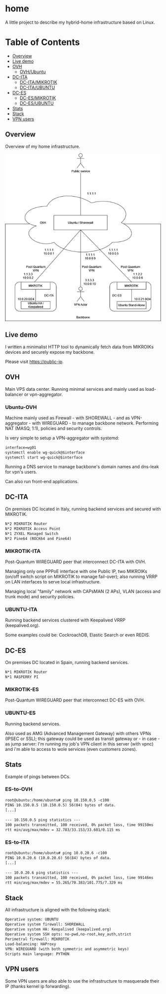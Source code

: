 # home
A little project to describe my hybrid-home infrastructure based on Linux.

# Table of Contents
- [Overview](#overview)
- [Live demo](#live-demo)
- [OVH](#ovh)
  - [OVH/Ubuntu](#ubuntu-ovh)
- [DC-ITA](#dc-ita)
  - [DC-ITA/MIKROTIK](#mikrotik-ita)
  - [DC-ITA/UBUNTU](#ubuntu-ita)
- [DC-ES](#dc-es)
  - [DC-ES/MIKROTIK](#mikrotik-es) 
  - [DC-ES/UBUNTU](#ubuntu-es)
- [Stats](#stats)
- [Stack](#stack)
- [VPN users](#vpn-users)

## Overview
Overview of my home infrastructure.

<p align="center">
  <img src="data/network-v5.png" alt="network"/>
</p>

## Live demo
I written a minimalist HTTP tool to dynamically fetch data from MIKROIKs devices and securely expose my backbone.

Please visit [https://public-ip](https://public-ip).

## OVH
Main VPS data center.
Running minimal services and mainly used as load-balancer or vpn-aggregator.

### Ubuntu-OVH
Machine mainly used as Firewall - with SHOREWALL - and as VPN-aggregator - with WIREGUARD - to manage backbone network. 
Performing NAT (MASQ, 1:1), policies and security controls. 

Is very simple to setup a VPN-aggregator with systemd:
```
interface=wg01
systemctl enable wg-quick@$interface
systemctl start wg-quick@$interface
```

Running a DNS service to manage backbone's domain names and dns-leak for vpn's users.

Can also run front-end applications.

## DC-ITA
On premises DC located in Italy, running backend services and secured with MIKROTIK.

```
N*2 MIKROTIK Router
N*2 MIKROTIK Access Point
N*1 ZYXEL Managed Switch
N*2 Pine64 (ROCK64 and Pine64)
```

### MIKROTIK-ITA
Post-Quantum WIREGUARD peer that interconnect DC-ITA with OVH.

Managing only one PPPoE interface with one Public IP, two MIKROIKs (on/off switch script on MIKROTIK to manage fail-over); also running VRRP on LAN interfaces to serve local infrastructure.

Managing local "family" network with CAPsMAN (2 APs), VLAN (access and trunk mode) and security policies.

### UBUNTU-ITA
Running backend services clustered with Keepalived VRRP (keepalived.org).

Some examples could be: CockroachDB, Elastic Search or even REDIS.

## DC-ES
On premises DC located in Spain, running backend services.

```
N*1 MIKROTIK Router
N*1 RASPERRY PI
```
### MIKROTIK-ES
Post-Quantum WIREGUARD peer that interconnect DC-ES with OVH.

### UBUNTU-ES
Running backend services.

Also used as AMG (Advanced Management Gateway) with others VPNs (IPSEC or SSL); this gateway could be used as transit gateway or - in case - as jump server: I'm running my job's VPN client in this server (with vpnc) and i'm able to access to wole services (even customers zones).

## Stats
Example of pings between DCs.

### ES-to-OVH
```
root@ubuntu:/home/ubuntu# ping 10.150.0.5 -c100
PING 10.150.0.5 (10.150.0.5) 56(84) bytes of data.
[...]

--- 10.150.0.5 ping statistics ---
100 packets transmitted, 100 received, 0% packet loss, time 99150ms
rtt min/avg/max/mdev = 32.783/33.153/33.601/0.115 ms

```

### ES-to-ITA
```
root@ubuntu:/home/ubuntu# ping 10.0.20.6 -c100
PING 10.0.20.6 (10.0.20.6) 56(84) bytes of data.
[...]

--- 10.0.20.6 ping statistics ---
100 packets transmitted, 100 received, 0% packet loss, time 99146ms
rtt min/avg/max/mdev = 55.265/70.383/101.775/7.329 ms
```

## Stack
All infrastructure is aligned with the following stack:

```
Operative system: UBUNTU
Operative system firewall: SHOREWALL
Operative system HA: Keepalived (keepalived.org)
Operative system SSH opts: no-pwd,no-root,key_auth,strict
Perimetral firewall: MIKROTIK
Load-balancing: HAProxy
VPN: WIREGUARD (with both symmetric and asymmetric keys)
Scripts main language: PYTHON
```

## VPN users
Some VPN users are also able to use the infrastructure to masquerade their IP (thanks kernel ip forwarding).
